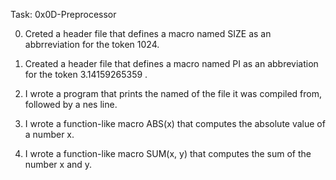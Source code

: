 Task: 0x0D-Preprocessor

0. Creted a header file that defines a macro named SIZE as an abbrreviation for the token 1024.

1. Created a header file that defines a macro named PI as an abbreviation for the token 3.14159265359 .

2. I wrote a program that prints the named of the file it was compiled from, followed by a nes line.

3. I wrote a function-like macro ABS(x) that computes the absolute value of a number x.

4. I wrote a function-like macro SUM(x, y) that computes the sum of the number x and y.
